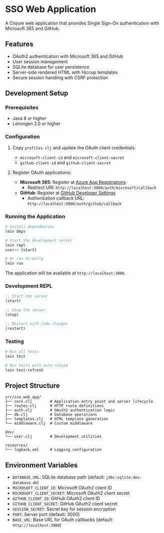 # SSO Web Application

A Clojure web application that provides Single Sign-On authentication with Microsoft 365 and GitHub.

## Features

- OAuth2 authentication with Microsoft 365 and GitHub
- User session management
- SQLite database for user persistence
- Server-side rendered HTML with Hiccup templates
- Secure session handling with CSRF protection

## Development Setup

### Prerequisites

- Java 8 or higher
- Leiningen 2.0 or higher

### Configuration

1. Copy `profiles.clj` and update the OAuth client credentials:
   - `microsoft-client-id` and `microsoft-client-secret`
   - `github-client-id` and `github-client-secret`

2. Register OAuth applications:
   - **Microsoft 365**: Register at [Azure App Registrations](https://portal.azure.com/#blade/Microsoft_AAD_RegisteredApps)
     - Redirect URI: `http://localhost:3000/auth/microsoft/callback`
   - **GitHub**: Register at [GitHub Developer Settings](https://github.com/settings/developers)
     - Authorization callback URL: `http://localhost:3000/auth/github/callback`

### Running the Application

```bash
# Install dependencies
lein deps

# Start the development server
lein repl
user=> (start)

# Or run directly
lein run
```

The application will be available at `http://localhost:3000`.

### Development REPL

```clojure
;; Start the server
(start)

;; Stop the server
(stop)

;; Restart with code changes
(restart)
```

### Testing

```bash
# Run all tests
lein test

# Run tests with auto-reload
lein test-refresh
```

## Project Structure

```
src/sso_web_app/
├── core.clj        # Application entry point and server lifecycle
├── routes.clj      # HTTP route definitions
├── auth.clj        # OAuth2 authentication logic
├── db.clj          # Database operations
├── templates.clj   # HTML template generation
└── middleware.clj  # Custom middleware

dev/
└── user.clj        # Development utilities

resources/
└── logback.xml     # Logging configuration
```

## Environment Variables

- `DATABASE_URL`: SQLite database path (default: `jdbc:sqlite:dev-database.db`)
- `MICROSOFT_CLIENT_ID`: Microsoft OAuth2 client ID
- `MICROSOFT_CLIENT_SECRET`: Microsoft OAuth2 client secret
- `GITHUB_CLIENT_ID`: GitHub OAuth2 client ID
- `GITHUB_CLIENT_SECRET`: GitHub OAuth2 client secret
- `SESSION_SECRET`: Secret key for session encryption
- `PORT`: Server port (default: 3000)
- `BASE_URL`: Base URL for OAuth callbacks (default: `http://localhost:3000`)